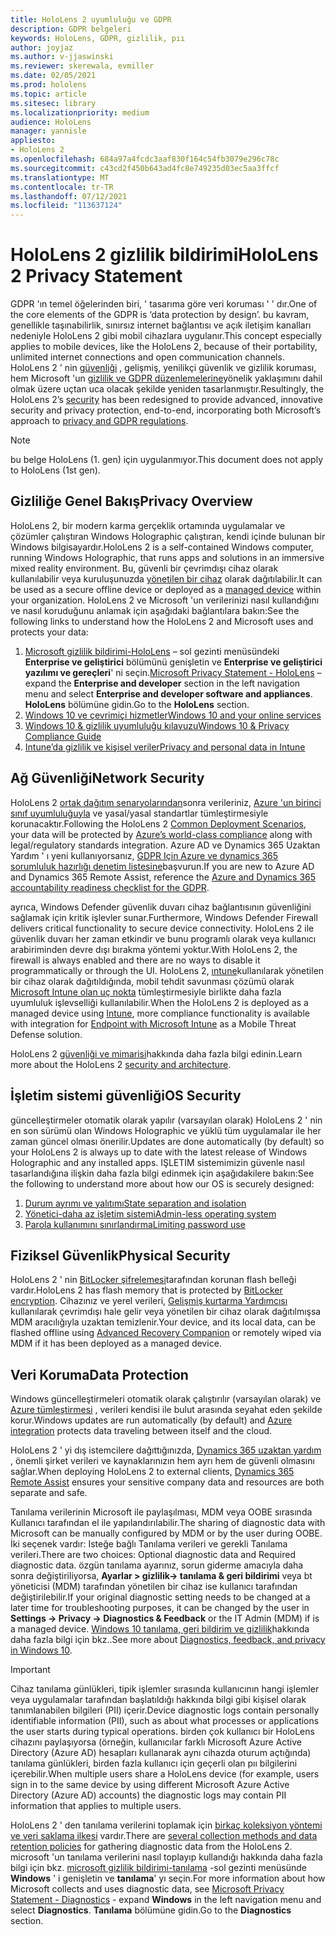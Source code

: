 ```yaml
---
title: HoloLens 2 uyumluluğu ve GDPR
description: GDPR belgeleri
keywords: HoloLens, GDPR, gizlilik, pıı
author: joyjaz
ms.author: v-jjaswinski
ms.reviewer: skerewala, evmiller
ms.date: 02/05/2021
ms.prod: hololens
ms.topic: article
ms.sitesec: library
ms.localizationpriority: medium
audience: HoloLens
manager: yannisle
appliesto:
- HoloLens 2
ms.openlocfilehash: 684a97a4fcdc3aaf830f164c54fb3079e296c78c
ms.sourcegitcommit: c43cd2f450b643ad4fc8e749235d03ec5aa3ffcf
ms.translationtype: MT
ms.contentlocale: tr-TR
ms.lasthandoff: 07/12/2021
ms.locfileid: "113637124"
---
```

# <a name="hololens-2-privacy-statement"></a><span data-ttu-id="8b258-104">HoloLens 2 gizlilik bildirimi</span><span class="sxs-lookup"><span data-stu-id="8b258-104">HoloLens 2 Privacy Statement</span></span>

<span data-ttu-id="8b258-105">GDPR 'ın temel öğelerinden biri, ' tasarıma göre veri koruması ' ' dır.</span><span class="sxs-lookup"><span data-stu-id="8b258-105">One of the core elements of the GDPR is ‘data protection by design’.</span></span> <span data-ttu-id="8b258-106">bu kavram, genellikle taşınabilirlik, sınırsız internet bağlantısı ve açık iletişim kanalları nedeniyle HoloLens 2 gibi mobil cihazlara uygulanır.</span><span class="sxs-lookup"><span data-stu-id="8b258-106">This concept especially applies to mobile devices, like the HoloLens 2, because of their portability, unlimited internet connections and open communication channels.</span></span> <span data-ttu-id="8b258-107">HoloLens 2 ' nin [güvenliği](/hololens/security-architecture) , gelişmiş, yenilikçi güvenlik ve gizlilik koruması, hem Microsoft 'un [gizlilik ve GDPR düzenlemelerine](https://privacy.microsoft.com/)yönelik yaklaşımını dahil olmak üzere uçtan uca olacak şekilde yeniden tasarlanmıştır.</span><span class="sxs-lookup"><span data-stu-id="8b258-107">Resultingly, the HoloLens 2’s [security](/hololens/security-architecture) has been redesigned to provide advanced, innovative security and privacy protection, end-to-end, incorporating both Microsoft’s approach to [privacy and GDPR regulations](https://privacy.microsoft.com/).</span></span>

 >[!NOTE]
> <span data-ttu-id="8b258-108">bu belge HoloLens (1. gen) için uygulanmıyor.</span><span class="sxs-lookup"><span data-stu-id="8b258-108">This document does not apply to HoloLens (1st gen).</span></span>

## <a name="privacy-overview"></a><span data-ttu-id="8b258-109">Gizliliğe Genel Bakış</span><span class="sxs-lookup"><span data-stu-id="8b258-109">Privacy Overview</span></span>

<span data-ttu-id="8b258-110">HoloLens 2, bir modern karma gerçeklik ortamında uygulamalar ve çözümler çalıştıran Windows Holographic çalıştıran, kendi içinde bulunan bir Windows bilgisayardır.</span><span class="sxs-lookup"><span data-stu-id="8b258-110">HoloLens 2 is a self-contained Windows computer, running Windows Holographic, that runs apps and solutions in an immersive mixed reality environment.</span></span> <span data-ttu-id="8b258-111">Bu, güvenli bir çevrimdışı cihaz olarak kullanılabilir veya kuruluşunuzda [yönetilen bir cihaz](/mem/intune/fundamentals/windows-holographic-for-business) olarak dağıtılabilir.</span><span class="sxs-lookup"><span data-stu-id="8b258-111">It can be used as a secure offline device or deployed as a [managed device](/mem/intune/fundamentals/windows-holographic-for-business) within your organization.</span></span> <span data-ttu-id="8b258-112">HoloLens 2 ve Microsoft 'un verilerinizi nasıl kullandığını ve nasıl koruduğunu anlamak için aşağıdaki bağlantılara bakın:</span><span class="sxs-lookup"><span data-stu-id="8b258-112">See the following links to understand how the HoloLens 2 and Microsoft uses and protects your data:</span></span>

1. <span data-ttu-id="8b258-113">[Microsoft gizlilik bildirimi-HoloLens](https://privacy.microsoft.com/privacystatement) – sol gezinti menüsündeki **Enterprise ve geliştirici** bölümünü genişletin ve **Enterprise ve geliştirici yazılımı ve gereçleri**' ni seçin.</span><span class="sxs-lookup"><span data-stu-id="8b258-113">[Microsoft Privacy Statement - HoloLens](https://privacy.microsoft.com/privacystatement) – expand the **Enterprise and developer** section in the left navigation menu and select **Enterprise and developer software and appliances**.</span></span> <span data-ttu-id="8b258-114">**HoloLens** bölümüne gidin.</span><span class="sxs-lookup"><span data-stu-id="8b258-114">Go to the **HoloLens** section.</span></span>
2. [<span data-ttu-id="8b258-115">Windows 10 ve çevrimiçi hizmetler</span><span class="sxs-lookup"><span data-stu-id="8b258-115">Windows 10 and your online services</span></span>](https://privacy.microsoft.com/windows10privacy)
3. [<span data-ttu-id="8b258-116">Windows 10 & gizlilik uyumluluğu kılavuzu</span><span class="sxs-lookup"><span data-stu-id="8b258-116">Windows 10 & Privacy Compliance Guide</span></span>](/windows/privacy/windows-10-and-privacy-compliance)
4. [<span data-ttu-id="8b258-117">Intune’da gizlilik ve kişisel veriler</span><span class="sxs-lookup"><span data-stu-id="8b258-117">Privacy and personal data in Intune</span></span>](/mem/intune/protect/privacy-personal-data)

## <a name="network-security"></a><span data-ttu-id="8b258-118">Ağ Güvenliği</span><span class="sxs-lookup"><span data-stu-id="8b258-118">Network Security</span></span>
<span data-ttu-id="8b258-119">HoloLens 2 [ortak dağıtım senaryolarından](/hololens/common-scenarios)sonra verileriniz, [Azure 'un birinci sınıf uyumluluğuyla](/azure/compliance/) ve yasal/yasal standartlar tümleştirmesiyle korunacaktır.</span><span class="sxs-lookup"><span data-stu-id="8b258-119">Following the HoloLens 2 [Common Deployment Scenarios](/hololens/common-scenarios), your data will be protected by [Azure’s world-class compliance](/azure/compliance/) along with legal/regulatory standards integration.</span></span> <span data-ttu-id="8b258-120">Azure AD ve Dynamics 365 Uzaktan Yardım ' ı yeni kullanıyorsanız, [GDPR Için Azure ve dynamics 365 sorumluluk hazırlığı denetim listesine](/compliance/regulatory/gdpr-arc-azure-dynamics)başvurun.</span><span class="sxs-lookup"><span data-stu-id="8b258-120">If you are new to Azure AD and Dynamics 365 Remote Assist, reference the [Azure and Dynamics 365 accountability readiness checklist for the GDPR](/compliance/regulatory/gdpr-arc-azure-dynamics).</span></span>

<span data-ttu-id="8b258-121">ayrıca, Windows Defender güvenlik duvarı cihaz bağlantısının güvenliğini sağlamak için kritik işlevler sunar.</span><span class="sxs-lookup"><span data-stu-id="8b258-121">Furthermore, Windows Defender Firewall delivers critical functionality to secure device connectivity.</span></span> <span data-ttu-id="8b258-122">HoloLens 2 ile güvenlik duvarı her zaman etkindir ve bunu programlı olarak veya kullanıcı arabiriminden devre dışı bırakma yöntemi yoktur.</span><span class="sxs-lookup"><span data-stu-id="8b258-122">With HoloLens 2, the firewall is always enabled and there are no ways to disable it programmatically or through the UI.</span></span> <span data-ttu-id="8b258-123">HoloLens 2, [ıntune](/mem/intune/protect/device-compliance-get-started)kullanılarak yönetilen bir cihaz olarak dağıtıldığında, mobil tehdit savunması çözümü olarak [Microsoft Intune olan uç nokta](/mem/intune/protect/advanced-threat-protection) tümleştirmesiyle birlikte daha fazla uyumluluk işlevselliği kullanılabilir.</span><span class="sxs-lookup"><span data-stu-id="8b258-123">When the HoloLens 2 is deployed as a managed device using [Intune](/mem/intune/protect/device-compliance-get-started), more compliance functionality is available with integration for [Endpoint with Microsoft Intune](/mem/intune/protect/advanced-threat-protection) as a Mobile Threat Defense solution.</span></span>

<span data-ttu-id="8b258-124">HoloLens 2 [güvenliği ve mimarisi](/hololens/security-architecture)hakkında daha fazla bilgi edinin.</span><span class="sxs-lookup"><span data-stu-id="8b258-124">Learn more about the HoloLens 2 [security and architecture](/hololens/security-architecture).</span></span>

## <a name="os-security"></a><span data-ttu-id="8b258-125">İşletim sistemi güvenliği</span><span class="sxs-lookup"><span data-stu-id="8b258-125">OS Security</span></span>
<span data-ttu-id="8b258-126">güncelleştirmeler otomatik olarak yapılır (varsayılan olarak) HoloLens 2 ' nin en son sürümü olan Windows Holographic ve yüklü tüm uygulamalar ile her zaman güncel olması önerilir.</span><span class="sxs-lookup"><span data-stu-id="8b258-126">Updates are done automatically (by default) so your HoloLens 2 is always up to date with the latest release of Windows Holographic and any installed apps.</span></span> <span data-ttu-id="8b258-127">IŞLETIM sistemimizin güvenle nasıl tasarlandığına ilişkin daha fazla bilgi edinmek için aşağıdakilere bakın:</span><span class="sxs-lookup"><span data-stu-id="8b258-127">See the following to understand more about how our OS is securely designed:</span></span>

1. [<span data-ttu-id="8b258-128">Durum ayrımı ve yalıtımı</span><span class="sxs-lookup"><span data-stu-id="8b258-128">State separation and isolation</span></span>](/hololens/security-state-separation-isolation)
1. [<span data-ttu-id="8b258-129">Yönetici-daha az işletim sistemi</span><span class="sxs-lookup"><span data-stu-id="8b258-129">Admin-less operating system</span></span>](/hololens/security-adminless-os)
1. [<span data-ttu-id="8b258-130">Parola kullanımını sınırlandırma</span><span class="sxs-lookup"><span data-stu-id="8b258-130">Limiting password use</span></span>](/hololens/security-limiting-password-use)

## <a name="physical-security"></a><span data-ttu-id="8b258-131">Fiziksel Güvenlik</span><span class="sxs-lookup"><span data-stu-id="8b258-131">Physical Security</span></span>
<span data-ttu-id="8b258-132">HoloLens 2 ' nin [BitLocker şifrelemesi](/hololens/security-encryption-data-protection)tarafından korunan flash belleği vardır.</span><span class="sxs-lookup"><span data-stu-id="8b258-132">HoloLens 2 has flash memory that is protected by [BitLocker encryption](/hololens/security-encryption-data-protection).</span></span> <span data-ttu-id="8b258-133">Cihazınız ve yerel verileri, [Gelişmiş kurtarma Yardımcısı](https://www.microsoft.com/p/advanced-recovery-companion/9p74z35sfrs8#activetab=pivot:overviewtab) kullanılarak çevrimdışı hale gelir veya yönetilen bir cihaz olarak dağıtılmışsa MDM aracılığıyla uzaktan temizlenir.</span><span class="sxs-lookup"><span data-stu-id="8b258-133">Your device, and its local data, can be flashed offline using [Advanced Recovery Companion](https://www.microsoft.com/p/advanced-recovery-companion/9p74z35sfrs8#activetab=pivot:overviewtab) or remotely wiped via MDM if it has been deployed as a managed device.</span></span>

## <a name="data-protection"></a><span data-ttu-id="8b258-134">Veri Koruma</span><span class="sxs-lookup"><span data-stu-id="8b258-134">Data Protection</span></span>
<span data-ttu-id="8b258-135">Windows güncelleştirmeleri otomatik olarak çalıştırılır (varsayılan olarak) ve [Azure tümleştirmesi](/hololens/security-encryption-data-protection#Azure-integration) , verileri kendisi ile bulut arasında seyahat eden şekilde korur.</span><span class="sxs-lookup"><span data-stu-id="8b258-135">Windows updates are run automatically (by default) and [Azure integration](/hololens/security-encryption-data-protection#Azure-integration) protects data traveling between itself and the cloud.</span></span>

<span data-ttu-id="8b258-136">HoloLens 2 ' yi dış istemcilere dağıttığınızda, [Dynamics 365 uzaktan yardım](/hololens/hololens2-deployment-guide) , önemli şirket verileri ve kaynaklarınızın hem ayrı hem de güvenli olmasını sağlar.</span><span class="sxs-lookup"><span data-stu-id="8b258-136">When deploying HoloLens 2 to external clients, [Dynamics 365 Remote Assist](/hololens/hololens2-deployment-guide) ensures your sensitive company data and resources are both separate and safe.</span></span>

<span data-ttu-id="8b258-137">Tanılama verilerinin Microsoft ile paylaşılması, MDM veya OOBE sırasında Kullanıcı tarafından el ile yapılandırılabilir.</span><span class="sxs-lookup"><span data-stu-id="8b258-137">The sharing of diagnostic data with Microsoft can be manually configured by MDM or by the user during OOBE.</span></span> <span data-ttu-id="8b258-138">İki seçenek vardır: Isteğe bağlı Tanılama verileri ve gerekli Tanılama verileri.</span><span class="sxs-lookup"><span data-stu-id="8b258-138">There are two choices: Optional diagnostic data and Required diagnostic data.</span></span> <span data-ttu-id="8b258-139">özgün tanılama ayarınız, sorun giderme amacıyla daha sonra değiştiriliyorsa, **Ayarlar > gizlilik-> tanılama & geri bildirimi** veya bt yöneticisi (MDM) tarafından yönetilen bir cihaz ise kullanıcı tarafından değiştirilebilir.</span><span class="sxs-lookup"><span data-stu-id="8b258-139">If your original diagnostic setting needs to be changed at a later time for troubleshooting purposes, it can be changed by the user in **Settings -> Privacy -> Diagnostics & Feedback** or the IT Admin (MDM) if is a managed device.</span></span> <span data-ttu-id="8b258-140">[Windows 10 tanılama, geri bildirim ve gizlilik](https://support.microsoft.com/windows/diagnostics-feedback-and-privacy-in-windows-10-28808a2b-a31b-dd73-dcd3-4559a5199319)hakkında daha fazla bilgi için bkz..</span><span class="sxs-lookup"><span data-stu-id="8b258-140">See more about [Diagnostics, feedback, and privacy in Windows 10](https://support.microsoft.com/windows/diagnostics-feedback-and-privacy-in-windows-10-28808a2b-a31b-dd73-dcd3-4559a5199319).</span></span>

> [!Important]
> <span data-ttu-id="8b258-141">Cihaz tanılama günlükleri, tipik işlemler sırasında kullanıcının hangi işlemler veya uygulamalar tarafından başlatıldığı hakkında bilgi gibi kişisel olarak tanımlanabilen bilgileri (PII) içerir.</span><span class="sxs-lookup"><span data-stu-id="8b258-141">Device diagnostic logs contain personally identifiable information (PII), such as about what processes or applications the user starts during typical operations.</span></span> <span data-ttu-id="8b258-142">birden çok kullanıcı bir HoloLens cihazını paylaşıyorsa (örneğin, kullanıcılar farklı Microsoft Azure Active Directory (Azure AD) hesapları kullanarak aynı cihazda oturum açtığında) tanılama günlükleri, birden fazla kullanıcı için geçerli olan pıı bilgilerini içerebilir.</span><span class="sxs-lookup"><span data-stu-id="8b258-142">When multiple users share a HoloLens device (for example, users sign in to the same device by using different Microsoft Azure Active Directory (Azure AD) accounts) the diagnostic logs may contain PII information that applies to multiple users.</span></span>

<span data-ttu-id="8b258-143">HoloLens 2 ' den tanılama verilerini toplamak için [birkaç koleksiyon yöntemi ve veri saklama ilkesi](/hololens/hololens-diagnostic-logs) vardır.</span><span class="sxs-lookup"><span data-stu-id="8b258-143">There are [several collection methods and data retention policies](/hololens/hololens-diagnostic-logs) for gathering diagnostic data from the HoloLens 2.</span></span>  <span data-ttu-id="8b258-144">microsoft 'un tanılama verilerini nasıl toplayıp kullandığı hakkında daha fazla bilgi için bkz. [microsoft gizlilik bildirimi-tanılama](https://privacy.microsoft.com/privacystatement) -sol gezinti menüsünde **Windows** ' i genişletin ve **tanılama**' yı seçin.</span><span class="sxs-lookup"><span data-stu-id="8b258-144">For more information about how Microsoft collects and uses diagnostic data, see [Microsoft Privacy Statement - Diagnostics](https://privacy.microsoft.com/privacystatement) - expand **Windows** in the left navigation menu and select **Diagnostics**.</span></span> <span data-ttu-id="8b258-145">**Tanılama** bölümüne gidin.</span><span class="sxs-lookup"><span data-stu-id="8b258-145">Go to the **Diagnostics** section.</span></span>
